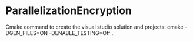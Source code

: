 # ParallelizationEncryption

Cmake command to create the visual studio solution and projects:
cmake -DGEN_FILES=ON -DENABLE_TESTING=Off .
